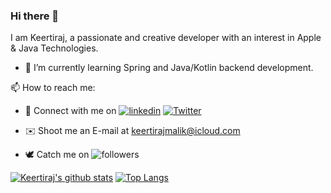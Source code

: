 ### Hi there 👋

I am Keertiraj, a passionate and creative developer with an interest in Apple & Java Technologies.

- 🔭 I’m currently learning Spring and Java/Kotlin backend development.

📫 How to reach me:

- 🤝 Connect with me on [![linkedin](https://img.shields.io/badge/LinkedIn-Keertiraj-blue)](https://www.linkedin.com/in/keertiraj-malik-43978a182) [![Twitter](https://img.shields.io/twitter/follow/keertiraj_malik?color=purple&label=Twitter&logoColor=purple&style=social)](https://twitter.com/keertiraj_malik) 

- ✉️ Shoot me an E-mail at [keertirajmalik@icloud.com](mailto:keertirajmalik@icloud.com)

- 🕊 Catch me on ![followers](https://img.shields.io/github/followers/Keertiraj-Malik?color=purple&logoColor=purple&style=social)

[![Keertiraj's github stats](https://github-readme-stats.vercel.app/api?username=keertiraj-malik&theme=dracula&count_private=true&include_all_commits=true&bg_color=0d0d0d&title_color=ff2626&text_color=ffeaea)](https://github.com/Keertiraj-Malik)
[![Top Langs](https://github-readme-stats.vercel.app/api/top-langs/?username=Keertiraj-Malik&theme=dracula&hide=html,css,dockerfile&count_private=true&card_width=495&bg_color=0d0d0d&title_color=ff2626&text_color=ffeaea&icon_color=ff2626)](https://github.com/Keertiraj-Malik)
